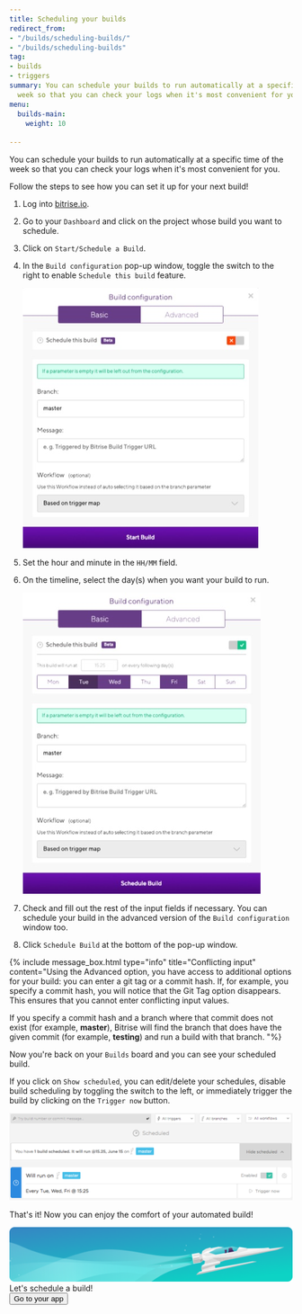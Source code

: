 ```yaml
---
title: Scheduling your builds
redirect_from:
- "/builds/scheduling-builds/"
- "/builds/scheduling-builds"
tag:
- builds
- triggers
summary: You can schedule your builds to run automatically at a specific time of the
  week so that you can check your logs when it's most convenient for you.
menu:
  builds-main:
    weight: 10

---
```

You can schedule your builds to run automatically at a specific time of the week so that you can check your logs when it's most convenient for you.

Follow the steps to see how you can set it up for your next build!

1. Log into [bitrise.io](https://www.bitrise.io).
2. Go to your `Dashboard` and click on the project whose build you want to schedule.
3. Click on `Start/Schedule a Build`.
4. In the `Build configuration` pop-up window, toggle the switch to the right to enable `Schedule this build` feature.

   ![](/img/basic-build-config-1.jpg)
5. Set the hour and minute in the `HH/MM` field.
6. On the timeline, select the day(s) when you want your build to run.

   ![](/img/basic-build-config-scheduled-1.jpg)
7. Check and fill out the rest of the input fields if necessary. You can schedule your build in the advanced version of the `Build configuration` window too.
8. Click `Schedule Build` at the bottom of the pop-up window.

{% include message_box.html type="info" title="Conflicting input" content="Using the Advanced option, you have access to additional options for your build: you can enter a git tag or a commit hash. If, for example, you specify a commit hash, you will notice that the Git Tag option disappears. This ensures that you cannot enter conflicting input values.

If you specify a commit hash and a branch where that commit does not exist (for example, **master**), Bitrise will find the branch that does have the given commit (for example, **testing**) and run a build with that branch. "%}

Now you're back on your `Builds` board and you can see your scheduled build.

If you click on `Show scheduled`, you can edit/delete your schedules, disable build scheduling by toggling the switch to the left, or immediately trigger the build by clicking on the `Trigger now` button.

![Screenshot](/img/scheduling-builds/scheduled-build.png)

That's it! Now you can enjoy the comfort of your automated build!

<div class="banner">
	<img src="/assets/images/banner-bg-888x170.png" style="border: none;">
	<div class="deploy-text">Let's schedule a build!</div>
	<a target="_blank" href="https://app.bitrise.io/dashboard/builds"><button class="button">Go to your app</button></a>
</div>